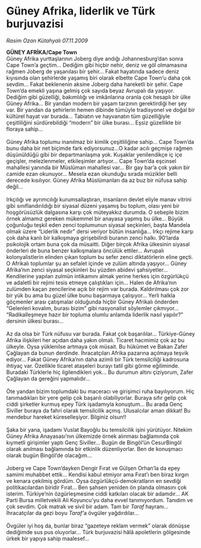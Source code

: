 # Güney Afrika, liderlik ve Türk burjuvazisi

*Rasim Ozan Kütahyalı 07.11.2009*

<div class="taraf_structure_2col_1zq">
<div class="margen_n">



 <p><b>GÜNEY AFRİKA/Cape Town</b> <br/>Güney Afrika yurttaşlarının Joberg diye andığı Johannesburg’dan sonra Cape Town’a geçtim... Dediğim gibi hiçbir nehir, deniz ve göl olmamasına rağmen Joberg de yaşanılası bir şehir... Fakat hayatında sadece deniz kıyısında olan şehirlerde yaşamış biri olarak elbette Cape Town’u daha çok sevdim... Fakat beklenenin aksine Joberg daha hareketli bir şehir. Cape Town’da emekli yaşına gelmiş çok sayıda beyaz Avrupalı da yaşıyor. Dediğim gibi güzelliği, bakımlılığı ve imkânlarına oranla çok hesaplı bir ülke Güney Afrika... Bir yandan modern bir yaşam tarzının gerektirdiği her şey var. Bir yandan da şehirlerin hemen dibinde tümüyle tradisyonel ve doğal bir kültürel hayat var burada... Tabiatın ve hayvanatın tüm güzelliğiyle çeşitliliğini sürdürebildiği “modern” bir ülke burası... Eşsiz güzellikte bir floraya sahip... <br/><br/>Güney Afrika toplumu inanılmaz bir kimlik çeşitliliğine sahip... Cape Town’da bunu daha bir net biçimde fark ediyorsunuz...O kadar acılı geçmişe rağmen düşünüldüğü gibi bir departmanlaşma yok. Kuşaklar yenilendikçe iç içe geçişler, melezlenmeler, etkileşimler artıyor... Cape Town’da eşcinsel mahallesi yanında bir Müslüman mahallesi var... Bir gay bar’a çok yakın bir camide ezan okunuyor... Mesela ezan okunduğu sırada müzikler belli derecede kısılıyor. Güney Afrika Müslümanları da az buz bir nüfusa sahip değil... <br/><br/>Irkçılığı ve ayrımcılığı kurumsallaştıran, insanların devlet eliyle manav vitrini gibi sınıflandırıldığı bir siyasal düzeni yaşamış bu toplum, olası yeni bir hoşgörüsüzlük dalgasına karşı çok müteyakkız durumda. O sebeple bizim örnek almamız gereken mükemmel bir anayasa yapmış bu ülke... Büyük çoğunluğu teşkil eden zenci toplumunun siyasal seçkinleri, başta Mandela olmak üzere “Liderlik nedir” dersi veriyor bütün insanlığa... Irkçı rejime karşı çok daha kanlı bir kalkışmaya girişebilirdi buranın zenci halkı. 90’larda psikolojik ortam buna çok da müsaitti. Diğer birçok Afrika ülkesinin siyasal önderleri de buna benzer kalkışmalara öncülük ettiler... Avrupalı kolonyalistlerin elinden çıkan toplum bu sefer zenci diktatörlerin eline geçti. O Afrikalı toplumlar şu an sefalet içinde ve zulüm altında yaşıyor... Güney Afrika’nın zenci siyasal seçkinleri bu yüzden abidevi şahsiyetler... Kendilerine yapılan zulmün intikamını almak yerine herkes için özgürlükçü ve adaletli bir rejimi tesis etmeye çalıştıkları için... Halen de Afrika’nın zulümden kaçan zencilerine açık bir rejim var burada. Kaldırılması çok zor bir yük bu ama bu güzel ülke bunu başarmaya çalışıyor... Yerli halkla göçmenler arası çatışmalar olduğunda hiçbir Güney Afrikalı önderden “Gelenleri kovalım, burası bizim” gibi nasyonalist söylemler çıkmıyor... “Radikalleşmeye hazır bir topluma olumlu anlamda liderlik nasıl yapılır?” dersinin ülkesi burası... <br/><br/>Az da olsa bir Türk nüfusu var burada. Fakat çok başarılılar... Türkiye-Güney Afrika ilişkileri her açıdan daha yakın olmalı. Ticaret hacmimiz çok az bu ülkeyle. Oysa yüklenilse artmaya çok müsait. Bu hükümet ve Bakan Zafer Çağlayan da bunun derdinde. İhracatçıları Afrika pazarına açılmaya teşvik ediyor... Fakat Güney Afrika’nın daha azimli bir Türk temsilciliği kadrosuna ihtiyaç var. Özellikle ticaret ataşeleri burayı tatil gibi görme eğiliminde. Buradaki Türklerle hiç ilgilendikleri yok... Bu durumun altını çiziyorum, Zafer Çağlayan da gereğini yapmalıdır... <br/><br/>Öte yandan bizim toplumdaki bu maceracı ve girişimci ruha bayılıyorum. Hiç tanımadıkları bir yere gelip çok başarılı olabiliyorlar. Buraya sıfır gelip çok ciddi şirketler kurmuş epey Türk işadamıyla konuştum... Bu arada Genç Siviller buraya da fahri olarak temsilcilik açmış. Ulusalcılar aman dikkat! Bu mendebur hareket küreselleşiyor. Bilginiz olsun!! <br/><br/>Şaka bir yana, işadamı Vuslat Bayoğlu bu temsilcilik işini yürütüyor. Nitekim Güney Afrika Anayasası’nın ülkemizde örnek alınması bağlamında çok kıymetli girişimler yaptı Genç Siviller... Bugün de Bingöl’ün CesurBingöl olarak anılması bağlamında bir etkinlik düzenliyorlar. Ben de konuşmacı olarak bugün Bingöl’de olacağım... <br/><br/>Joberg ve Cape Town’dayken Dengir Fırat ve Gülşen Orhan’la da epey samimi muhabbet ettik... Kendisi kabul etmiyor ama Fırat’ı ben biraz kırgın ve kenara çekilmiş gördüm. Oysa özgürlükçü-demokratların en sevdiği politikacılardan biridir Fırat... Ben şahsen yeniden ön planda olmasını çok isterim. Türkiye’nin özgürleşmesine ciddi katkıları olacak bir adamdır... AK Parti Bursa milletvekili Ali Koyuncu’yu daha evvel tanımıyordum. Tanıdım ve çok sevdim. Çok matrak ve sivil bir adam. Tam bir <i>Taraf</i> hayranı... İhracatçılar da gezi boyu <i>Taraf’</i>a övgüler yağdırdılar... <br/><br/>Övgüler iyi hoş da, bunlar biraz “gazeteye reklam vermek” olarak dönüşse dediğimde sus pus oluyorlar... Türk burjuvazisi hâlâ apoletlerin gölgesinde ürkek bir yapıya sahip maalesef...</p>
<br/>
<br/>
<br/>



<br/>


<div id="taraf_not">
</div>

</div>


</div>
